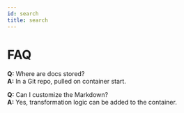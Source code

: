 ```yaml
---
id: search
title: search
---
```

# FAQ

**Q:** Where are docs stored?  
**A:** In a Git repo, pulled on container start.

**Q:** Can I customize the Markdown?  
**A:** Yes, transformation logic can be added to the container.